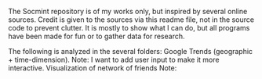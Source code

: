 The Socmint repository is of my works only, but inspired by several online sources. Credit is given to the sources via this readme file, not in the source code to prevent clutter.
It is mostly to show what I can do, but all programs have been made for fun or to gather data for research. 

The following is analyzed in the several folders:
  Google Trends (geographic + time-dimension).
      Note: I want to add user input to make it more interactive.
  Visualization of network of friends
      Note: 

